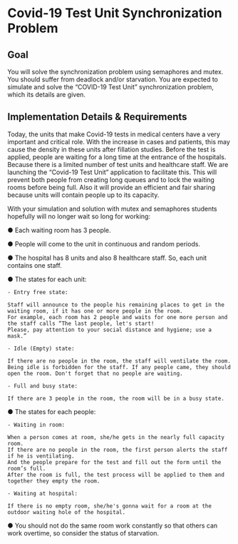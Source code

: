# Covid-19 Test Unit Synchronization Problem

## Goal 

You will solve the synchronization problem using semaphores and mutex. You should suffer from deadlock and/or starvation. You are expected to simulate and solve the “COVID-19 Test Unit” synchronization problem, which its details are given.

## Implementation Details & Requirements

Today, the units that make Covid-19 tests in medical centers have a very important and critical role. With the increase in cases and patients, this may cause the density in these units after fillation studies. Before the test is applied, people are waiting for a long time at the entrance of the hospitals. Because there is a limited number of test units and healthcare staff. We are launching the “Covid-19 Test Unit” application to facilitate this. This will prevent both people from creating long queues and to lock the waiting rooms before being full. Also it will provide an efficient and fair sharing because units will contain people up to its capacity.

With your simulation and solution with mutex and semaphores students hopefully will no longer wait so long for working:

  ● Each waiting room has 3 people.
  
  ● People will come to the unit in continuous and random periods.
  
  ● The hospital has 8 units and also 8 healthcare staff. So, each unit contains one staff.
  
  ● The states for each unit:

    - Entry free state: 
    
    Staff will announce to the people his remaining places to get in the waiting room, if it has one or more people in the room. 
    For example, each room has 2 people and waits for one more person and the staff calls “The last people, let's start! 
    Please, pay attention to your social distance and hygiene; use a mask.”
    
    - Idle (Empty) state: 
    
    If there are no people in the room, the staff will ventilate the room. 
    Being idle is forbidden for the staff. If any people came, they should open the room. Don't forget that no people are waiting.
    
    - Full and busy state: 
    
    If there are 3 people in the room, the room will be in a busy state.
    
  ● The states for each people:
  
    - Waiting in room: 
    
    When a person comes at room, she/he gets in the nearly full capacity room. 
    If there are no people in the room, the first person alerts the staff if he is ventilating. 
    And the people prepare for the test and fill out the form until the room’s full. 
    After the room is full, the test process will be applied to them and together they empty the room.
    
    - Waiting at hospital: 
    
    If there is no empty room, she/he's gonna wait for a room at the outdoor waiting hole of the hospital.

  ● You should not do the same room work constantly so that others can work overtime, so
  consider the status of starvation.
